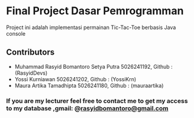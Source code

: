  # Final Project Dasar Pemrogramman

Project ini adalah implementasi permainan Tic-Tac-Toe berbasis Java console

## Contributors

- Muhammad Rasyid Bomantoro Setya Putra 5026241192, Github : (RasyidDevs)
- Yossi Kurniawan 5026241202, Github : (YossiKrn)
- Maura Artika Tamadhipta 5026241180, Github : (mauraartika)

### If you are my lecturer feel free to contact me to get my access to my database ,gmail: @rasyidbomantoro@gmail.com







